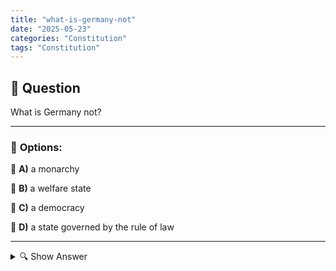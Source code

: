 ```yaml
---
title: "what-is-germany-not"
date: "2025-05-23"
categories: "Constitution"
tags: "Constitution"
---
```


## 📌 **Question**

What is Germany not?



---

### 📝 **Options:**

🔘 **A)** a monarchy

🔘 **B)** a welfare state

🔘 **C)** a democracy

🔘 **D)** a state governed by the rule of law

---

<details>
  <summary>🔍 Show Answer</summary>

  <p>
💡  <b>Correct Answer:</b>  a
  </p>
  <p>
    📖<b>Explanation:</b>
    
  </p>
</details>
